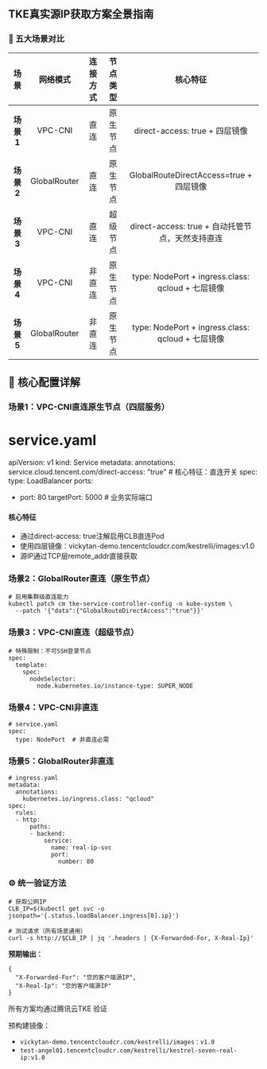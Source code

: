 
## TKE真实源IP获取方案全景指南

### 🧩 五大场景对比


|**场景**|**网络模式**|**连接方式**|**节点类型**|**核心特征**|
|:-:|:-:|:-:|:-:|:-:|
|**场景1**|VPC-CNI|直连|原生节点|direct-access: true + 四层镜像|
|**场景2**|GlobalRouter|直连|原生节点|GlobalRouteDirectAccess=true + 四层镜像|
|**场景3**|VPC-CNI|直连|超级节点|direct-access: true + 自动托管节点，天然支持直连|
|**场景4**|VPC-CNI|非直连|原生节点|type: NodePort + ingress.class: qcloud + 七层镜像|
|**场景5**|GlobalRouter|非直连|原生节点|type: NodePort + ingress.class: qcloud + 七层镜像|

## 🔧 核心配置详解

### 场景1：VPC-CNI直连原生节点（四层服务）​​
# service.yaml
apiVersion: v1
kind: Service
metadata:
  annotations:
    service.cloud.tencent.com/direct-access: "true"  # 核心特征：直连开关
spec:
  type: LoadBalancer
  ports:
  - port: 80
    targetPort: 5000  # 业务实际端口

#### 核心特征​
- 通过direct-access: true注解启用CLB直连Pod
- 使用四层镜像​：vickytan-demo.tencentcloudcr.com/kestrelli/images:v1.0
- 源IP通过TCP层remote_addr直接获取

### 场景2：GlobalRouter直连（原生节点）

```
# 启用集群级直连能力
kubectl patch cm tke-service-controller-config -n kube-system \
  --patch '{"data":{"GlobalRouteDirectAccess":"true"}}'
```

### 场景3：VPC-CNI直连（超级节点）

```
# 特殊限制：不可SSH登录节点
spec:
  template:
    spec:
      nodeSelector:
        node.kubernetes.io/instance-type: SUPER_NODE
```

### 场景4：VPC-CNI非直连
```
# service.yaml
spec:
  type: NodePort  # 非直连必需
```

### 场景5：GlobalRouter非直连

```
# ingress.yaml
metadata:
  annotations:
    kubernetes.io/ingress.class: "qcloud"
spec:
  rules:
  - http:
      paths:
      - backend:
          service:
            name: real-ip-svc
            port: 
              number: 80
```

### ⚙️ 统一验证方法
```
# 获取公网IP
CLB_IP=$(kubectl get svc -o jsonpath='{.status.loadBalancer.ingress[0].ip}')

# 测试请求（所有场景通用）
curl -s http://$CLB_IP | jq '.headers | {X-Forwarded-For, X-Real-Ip}'
```

**预期输出**：
```
{
  "X-Forwarded-For": "您的客户端源IP",
  "X-Real-Ip": "您的客户端源IP"
}
```


所有方案均通过腾讯云TKE 验证

预构建镜像：
- `vickytan-demo.tencentcloudcr.com/kestrelli/images：v1.0`
- `test-angel01.tencentcloudcr.com/kestrelli/kestrel-seven-real-ip:v1.0`

